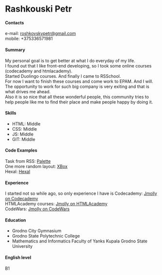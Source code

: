 # Rashkouski Petr

#### Contacts
e-mail: roshkovskypetr@gmail.com  
mobile: +375336571981

#### Summary
My personal goal is to get better at what I do everyday of my life.  
I found out that I like front-end developing, so I took some online courses (codecademy and htmlacademy).  
Started Duolingo courses. And finally I came to RSSchool.  
For now I want to finish these courses and come work to EPAM. And I will.  
The opportunity to work for such big company is very exiting and that is what drives me ahead.  
Also it is so nice that all these wonderful people, this community tries to help people like me to find their place and make people happy by doing it.

#### Skills
* HTML: Middle
* CSS: Middle
* JS: Middle
* GIT: Middle

#### Code Examples
Task from RSS: [Palette](https://jmolly.github.io/palette/)  
One more random layout: [XBox](https://jmolly.github.io/Xbox-one/)  
Hexal: [Hexal](https://jmolly.github.io/hexal/)

#### Experience
I started not so while ago, so only experience I have is Codecademy:
[Jmolly on Codecademy](https://www.codecademy.com/jmolly)  
HTMLAcademy courses:
[Jmolly on HTMLAcademy](https://htmlacademy.ru/profile/id851797)  
CodeWars:
[Jmolly on CodeWars](https://www.codewars.com/users/Jmolly)

#### Education
* Grodno City Gymnasium
* Grodno State Polytechnic College
* Mathematics and Informatics Faculty of Yanks Kupala Grodno State University 

#### English level
B1